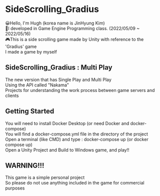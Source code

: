 # SideScrolling_Gradius
😀Hello, I'm Hugh (korea name is JinHyung Kim)  
📅I developed in Game Engine Programming class. (2022/05/09 ~ 2022/05/16)  
🎮This is a side scrolling game made by Unity with reference to the 'Gradius' game  
I made a game by myself  

## SideScrolling_Gradius : Multi Play
The new version that has Single Play and Multi Play  
Using the API called "Nakama"  
Projects for understanding the work process between game servers and clients  

## Getting Started
You will need to install Docker Desktop (or need Docker and docker-compose)  
You will find a docker-compose.yml file in the directory of the project  
Open a terminal (like CMD) and type : docker-compose up (or docker compose up)  
Open a Unity Project and Build to Windows game, and play!!  

## WARNING!!!
This game is a simple personal project  
So please do not use anything included in the game for commercial purposes  
